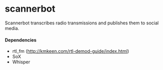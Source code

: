 # scannerbot

Scannerbot transcribes radio transmissions and publishes them to social media.

#### Dependencies
* rtl_fm (http://kmkeen.com/rtl-demod-guide/index.html)
* SoX
* Whisper
